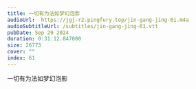 ```yaml
---
title: 一切有为法如梦幻泡影
audioUrl:  https://jgj-r2.pingfury.top/jin-gang-jing-61.m4a
audioSubtitleUrl: /subtitles/jin-gang-jing-61.vtt
pubDate: Sep 29 2024
duration: 0:31:12.847000
size: 26773
cover: ""
index: 61
---
```

一切有为法如梦幻泡影